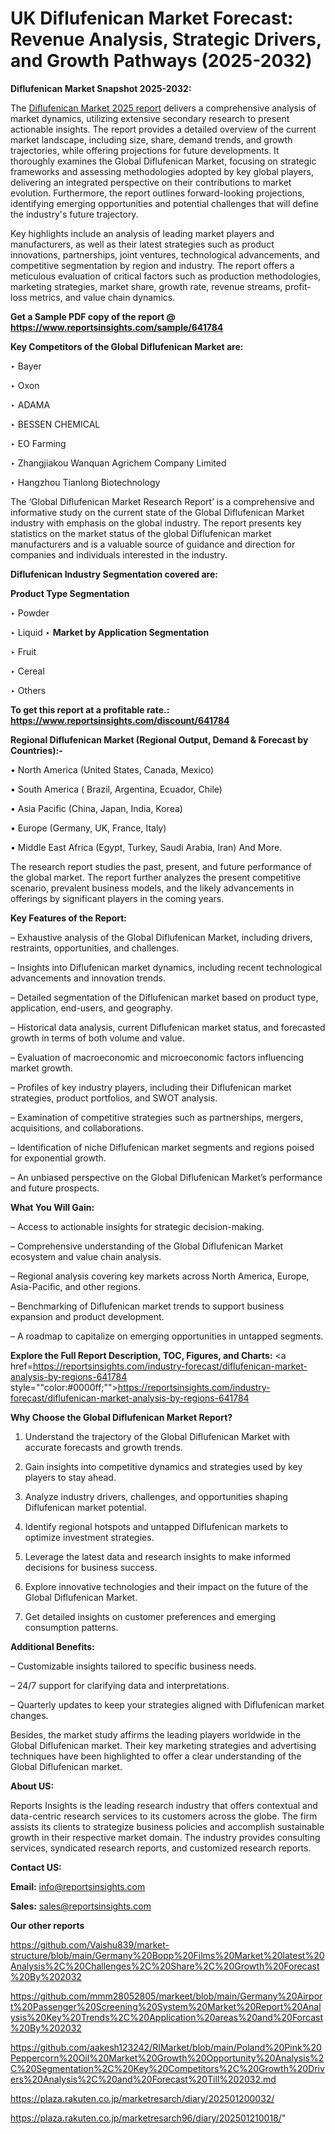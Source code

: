 # UK Diflufenican Market Forecast: Revenue Analysis, Strategic Drivers, and Growth Pathways (2025-2032)

<strong>Diflufenican Market Snapshot 2025-2032:</strong>

The <a href=https://www.reportsinsights.com/sample/641784>Diflufenican Market 2025 report</a> delivers a comprehensive analysis of market dynamics, utilizing extensive secondary research to present actionable insights. The report provides a detailed overview of the current market landscape, including size, share, demand trends, and growth trajectories, while offering projections for future developments. It thoroughly examines the Global Diflufenican Market, focusing on strategic frameworks and assessing methodologies adopted by key global players, delivering an integrated perspective on their contributions to market evolution. Furthermore, the report outlines forward-looking projections, identifying emerging opportunities and potential challenges that will define the industry's future trajectory.

Key highlights include an analysis of leading market players and manufacturers, as well as their latest strategies such as product innovations, partnerships, joint ventures, technological advancements, and competitive segmentation by region and industry. The report offers a meticulous evaluation of critical factors such as production methodologies, marketing strategies, market share, growth rate, revenue streams, profit-loss metrics, and value chain dynamics.

<strong>Get a Sample PDF copy of the report @ <a href=https://www.reportsinsights.com/sample/641784 style=color:#0000ff;>https://www.reportsinsights.com/sample/641784</a></strong>

<strong>Key Competitors of the Global Diflufenican Market are:</strong>

‣ Bayer

‣ Oxon

‣ ADAMA

‣ BESSEN CHEMICAL

‣ EO Farming

‣ Zhangjiakou Wanquan Agrichem Company Limited

‣ Hangzhou Tianlong Biotechnology

The ‘Global Diflufenican Market Research Report’ is a comprehensive and informative study on the current state of the Global Diflufenican Market industry with emphasis on the global industry. The report presents key statistics on the market status of the global Diflufenican market manufacturers and is a valuable source of guidance and direction for companies and individuals interested in the industry.

<strong>Diflufenican Industry Segmentation covered are:</strong>

<strong>Product Type Segmentation</strong>

‣ Powder

‣ Liquid
‣ 
<strong>Market by Application Segmentation</strong>

‣ Fruit

‣ Cereal

‣ Others

<strong>To get this report at a profitable rate.: <a href=https://www.reportsinsights.com/discount/641784 style=color:#0000ff;>https://www.reportsinsights.com/discount/641784</a></strong>

<strong>Regional Diflufenican Market (Regional Output, Demand &amp; Forecast by Countries):-</strong>

• North America (United States, Canada, Mexico)

• South America ( Brazil, Argentina, Ecuador, Chile)

• Asia Pacific (China, Japan, India, Korea)

• Europe (Germany, UK, France, Italy)

• Middle East Africa (Egypt, Turkey, Saudi Arabia, Iran) And More.

The research report studies the past, present, and future performance of the global market. The report further analyzes the present competitive scenario, prevalent business models, and the likely advancements in offerings by significant players in the coming years.

<strong>Key Features of the Report:</strong>

– Exhaustive analysis of the Global Diflufenican Market, including drivers, restraints, opportunities, and challenges.

– Insights into Diflufenican market dynamics, including recent technological advancements and innovation trends.

– Detailed segmentation of the Diflufenican market based on product type, application, end-users, and geography.

– Historical data analysis, current Diflufenican market status, and forecasted growth in terms of both volume and value.

– Evaluation of macroeconomic and microeconomic factors influencing market growth.

– Profiles of key industry players, including their Diflufenican market strategies, product portfolios, and SWOT analysis.

– Examination of competitive strategies such as partnerships, mergers, acquisitions, and collaborations.

– Identification of niche Diflufenican market segments and regions poised for exponential growth.

– An unbiased perspective on the Global Diflufenican Market’s performance and future prospects.

<strong>What You Will Gain:</strong>

– Access to actionable insights for strategic decision-making.

– Comprehensive understanding of the Global Diflufenican Market ecosystem and value chain analysis.

– Regional analysis covering key markets across North America, Europe, Asia-Pacific, and other regions.

– Benchmarking of Diflufenican market trends to support business expansion and product development.

– A roadmap to capitalize on emerging opportunities in untapped segments.

<strong>Explore the Full Report Description, TOC, Figures, and Charts:</strong>
<a href=https://reportsinsights.com/industry-forecast/diflufenican-market-analysis-by-regions-641784 style=""color:#0000ff;"">https://reportsinsights.com/industry-forecast/diflufenican-market-analysis-by-regions-641784</a>

<strong>Why Choose the Global Diflufenican Market Report?</strong>

1. Understand the trajectory of the Global Diflufenican Market with accurate forecasts and growth trends.

2. Gain insights into competitive dynamics and strategies used by key players to stay ahead.

3. Analyze industry drivers, challenges, and opportunities shaping Diflufenican market potential.

4. Identify regional hotspots and untapped Diflufenican markets to optimize investment strategies.

5. Leverage the latest data and research insights to make informed decisions for business success.

6. Explore innovative technologies and their impact on the future of the Global Diflufenican Market.

7. Get detailed insights on customer preferences and emerging consumption patterns.

<strong>Additional Benefits:</strong>

– Customizable insights tailored to specific business needs.

– 24/7 support for clarifying data and interpretations.

– Quarterly updates to keep your strategies aligned with Diflufenican market changes.

Besides, the market study affirms the leading players worldwide in the Global Diflufenican market. Their key marketing strategies and advertising techniques have been highlighted to offer a clear understanding of the Global Diflufenican market.

<strong><strong>About US</strong>:</strong>

Reports Insights is the leading research industry that offers contextual and data-centric research services to its customers across the globe. The firm assists its clients to strategize business policies and accomplish sustainable growth in their respective market domain. The industry provides consulting services, syndicated research reports, and customized research reports.

<strong>Contact US:</strong>

<p class=><b>Email:</b> <a href=mailto:info@reportsinsights.com>info@reportsinsights.com</a></p>
<p class=><b>Sales:</b> <a href=mailto:sales@reportsinsights.com>sales@reportsinsights.com</a></p>

<strong>Our other reports</strong>

<a href=https://github.com/Vaishu839/market-structure/blob/main/Germany%20Bopp%20Films%20Market%20latest%20Analysis%2C%20Challenges%2C%20Share%2C%20Growth%20Forecast%20By%202032>https://github.com/Vaishu839/market-structure/blob/main/Germany%20Bopp%20Films%20Market%20latest%20Analysis%2C%20Challenges%2C%20Share%2C%20Growth%20Forecast%20By%202032</a>

<a href=https://github.com/mmm28052805/markeet/blob/main/Germany%20Airport%20Passenger%20Screening%20System%20Market%20Report%20Analysis%20Key%20Trends%2C%20Application%20areas%20and%20Forcast%20By%202032>https://github.com/mmm28052805/markeet/blob/main/Germany%20Airport%20Passenger%20Screening%20System%20Market%20Report%20Analysis%20Key%20Trends%2C%20Application%20areas%20and%20Forcast%20By%202032</a>

<a href=https://github.com/aakesh123242/RIMarket/blob/main/Poland%20Pink%20Peppercorn%20Oil%20Market%20Growth%20Opportunity%20Analysis%2C%20Segmentation%2C%20Key%20Competitors%2C%20Growth%20Drivers%20Analysis%2C%20and%20Forecast%20Till%202032.md>https://github.com/aakesh123242/RIMarket/blob/main/Poland%20Pink%20Peppercorn%20Oil%20Market%20Growth%20Opportunity%20Analysis%2C%20Segmentation%2C%20Key%20Competitors%2C%20Growth%20Drivers%20Analysis%2C%20and%20Forecast%20Till%202032.md</a>

<a href=https://plaza.rakuten.co.jp/marketresarch/diary/202501200032/>https://plaza.rakuten.co.jp/marketresarch/diary/202501200032/</a>

<a href=https://plaza.rakuten.co.jp/marketresarch96/diary/202501210018/>https://plaza.rakuten.co.jp/marketresarch96/diary/202501210018/</a>"
